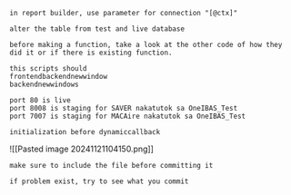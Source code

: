 
```
in report builder, use parameter for connection "[@ctx]"
```

```
alter the table from test and live database
```

```
before making a function, take a look at the other code of how they did it or if there is existing function.
```


```
this scripts should
frontendbackendnewwindow
backendnewwindows
```



```
port 80 is live
port 8008 is staging for SAVER nakatutok sa OneIBAS_Test
port 7007 is staging for MACAire nakatutok sa OneIBAS_Test
```





```
initialization before dynamiccallback
```

![[Pasted image 20241121104150.png]]



```
make sure to include the file before committing it
```

```
if problem exist, try to see what you commit
```










	


















